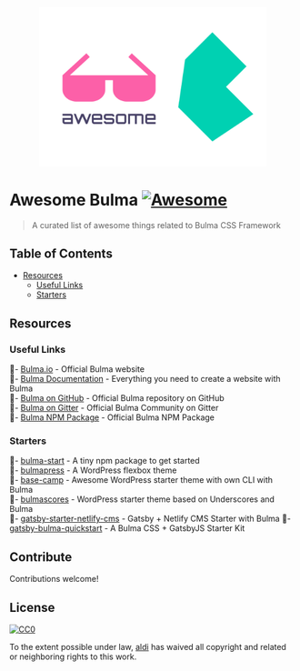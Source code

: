 <p align="center">
  <img width="400" src="logo.svg" alt="logo of awesome-bulma repository">
</p>

# Awesome Bulma [![Awesome](https://awesome.re/badge-flat2.svg)](https://awesome.re)

> A curated list of awesome things related to Bulma CSS Framework

## Table of Contents

- [Resources](#resources)
  - [Useful Links](#useful-links)
  - [Starters](#starters)

## Resources

### Useful Links

🔗- [Bulma.io](https://bulma.io) - Official Bulma website  
🔗- [Bulma Documentation](https://bulma.io/documentation/) - Everything you need to create a website with Bulma  
🔗- [Bulma on GitHub](https://github.com/tailwindcss/tailwindcss) - Official Bulma repository on GitHub  
🔗- [Bulma on Gitter](https://gitter.im/jgthms/bulma) - Official Bulma Community on Gitter  
🔗- [Bulma NPM Package](https://www.npmjs.com/package/bulma) - Official Bulma NPM Package

### Starters

🏁- [bulma-start](https://github.com/jgthms/bulma-start) - A tiny npm package to get started  
🏁- [bulmapress](https://github.com/teamscops/bulmapress) - A WordPress flexbox theme  
🏁- [base-camp](https://github.com/suomato/base-camp) - Awesome WordPress starter theme with own CLI with Bulma  
🏁- [bulmascores](https://github.com/Nicuz/Bulmascores) - WordPress starter theme based on Underscores and Bulma  
🏁- [gatsby-starter-netlify-cms](https://github.com/netlify-templates/gatsby-starter-netlify-cms) - Gatsby + Netlify CMS Starter with Bulma
🏁- [gatsby-bulma-quickstart](https://github.com/amandeepmittal/gatsby-bulma-quickstart) - A Bulma CSS + GatsbyJS Starter Kit  

## Contribute

Contributions welcome!

## License

[![CC0](http://mirrors.creativecommons.org/presskit/buttons/88x31/svg/cc-zero.svg)](http://creativecommons.org/publicdomain/zero/1.0)

To the extent possible under law, [aldi](https://aldiduzha.com) has waived all copyright and related or neighboring rights to this work.
